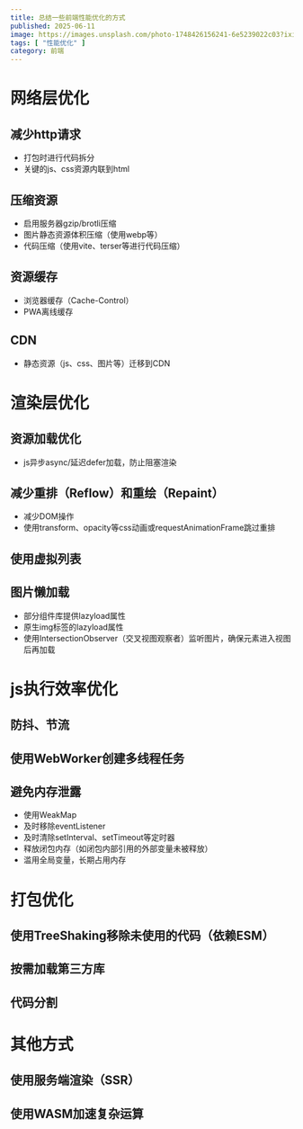 ```yaml
---
title: 总结一些前端性能优化的方式
published: 2025-06-11
image: https://images.unsplash.com/photo-1748426156241-6e5239022c03?ixid=M3wzNTk3NzR8MHwxfHRvcGljfHxibzhqUUtUYUUwWXx8fHx8Mnx8MTc0OTYzMTAzNHw&ixlib=rb-4.1.0
tags: [ "性能优化" ]
category: 前端
---
```


# 网络层优化

## 减少http请求

- 打包时进行代码拆分
- 关键的js、css资源内联到html

## 压缩资源

- 启用服务器gzip/brotli压缩
- 图片静态资源体积压缩（使用webp等）
- 代码压缩（使用vite、terser等进行代码压缩）

## 资源缓存

- 浏览器缓存（Cache-Control）
- PWA离线缓存

## CDN

- 静态资源（js、css、图片等）迁移到CDN

# 渲染层优化

## 资源加载优化

- js异步async/延迟defer加载，防止阻塞渲染

## 减少重排（Reflow）和重绘（Repaint）

- 减少DOM操作
- 使用transform、opacity等css动画或requestAnimationFrame跳过重排

## 使用虚拟列表

## 图片懒加载

- 部分组件库提供lazyload属性
- 原生img标签的lazyload属性
- 使用IntersectionObserver（交叉视图观察者）监听图片，确保元素进入视图后再加载

# js执行效率优化

## 防抖、节流

## 使用WebWorker创建多线程任务

## 避免内存泄露

- 使用WeakMap
- 及时移除eventListener
- 及时清除setInterval、setTimeout等定时器
- 释放闭包内存（如闭包内部引用的外部变量未被释放）
- 滥用全局变量，长期占用内存

# 打包优化

## 使用TreeShaking移除未使用的代码（依赖ESM）

## 按需加载第三方库

## 代码分割

# 其他方式

## 使用服务端渲染（SSR）

## 使用WASM加速复杂运算
